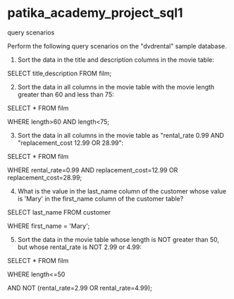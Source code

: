 # patika_academy_project_sql1
query scenarios

Perform the following query scenarios on the "dvdrental" sample database.
1. Sort the data in the title and description columns in the movie table:

SELECT title,description FROM film;

2. Sort the data in all columns in the movie table with the movie length greater than 60 and less than 75:

SELECT * FROM film

WHERE length>60 AND length<75;

3. Sort the data in all columns in the movie table as "rental_rate 0.99 AND "replacement_cost 12.99 OR 28.99":

SELECT * FROM film

WHERE rental_rate=0.99 AND replacement_cost=12.99 OR replacement_cost=28.99;

4. What is the value in the last_name column of the customer whose value is 'Mary' in the first_name column of the customer table?

SELECT last_name FROM customer

WHERE first_name = 'Mary';

5. Sort the data in the movie table whose length is NOT greater than 50, but whose rental_rate is NOT 2.99 or 4.99:

SELECT * FROM film

WHERE length<=50 

AND NOT (rental_rate=2.99 OR rental_rate=4.99);

